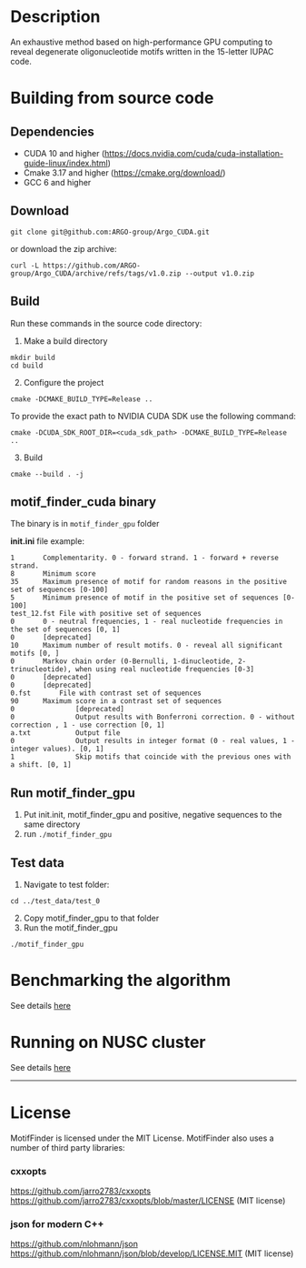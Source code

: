 # Description

An exhaustive method based on high-performance GPU computing to reveal degenerate oligonucleotide motifs written in the 15-letter IUPAC code.

# Building from source code
## Dependencies
* CUDA 10 and higher (https://docs.nvidia.com/cuda/cuda-installation-guide-linux/index.html)
* Cmake 3.17  and higher (https://cmake.org/download/)
* GCC 6 and higher 

## Download
```
git clone git@github.com:ARGO-group/Argo_CUDA.git
```
or download the zip archive:
```
curl -L https://github.com/ARGO-group/Argo_CUDA/archive/refs/tags/v1.0.zip --output v1.0.zip
```

## Build 
Run these commands in the source code directory:
1. Make a build directory
```
mkdir build
cd build
```
2. Configure the project
```
cmake -DCMAKE_BUILD_TYPE=Release ..
```
To provide the exact path to NVIDIA CUDA SDK use the following command:
```
cmake -DCUDA_SDK_ROOT_DIR=<cuda_sdk_path> -DCMAKE_BUILD_TYPE=Release ..
```

3. Build 
```
cmake --build . -j
```

## motif_finder_cuda binary 

The binary is in `motif_finder_gpu` folder


**init.ini** file example:
```
1		Complementarity. 0 - forward strand. 1 - forward + reverse strand.
8		Minimum score
35		Maximum presence of motif for random reasons in the positive set of sequences [0-100]
5		Minimum presence of motif in the positive set of sequences [0-100]
test_12.fst	File with positive set of sequences
0		0 - neutral frequencies, 1 - real nucleotide frequencies in the set of sequences [0, 1]
0		[deprecated]
10		Maximum number of result motifs. 0 - reveal all significant motifs [0, ]
0		Markov chain order (0-Bernulli, 1-dinucleotide, 2-trinucleotide), when using real nucleotide frequencies [0-3]
0		[deprecated]
0		[deprecated]
0.fst		File with contrast set of sequences
90		Maximum score in a contrast set of sequences
0               [deprecated]
0               Output results with Bonferroni correction. 0 - without correction , 1 - use correction [0, 1]
a.txt           Output file
0               Output results in integer format (0 - real values, 1 - integer values). [0, 1]
1               Skip motifs that coincide with the previous ones with a shift. [0, 1]
```

## Run motif_finder_gpu

1. Put init.init, motif_finder_gpu and positive, negative sequences to the same directory
2. run `./motif_finder_gpu`

## Test data
1. Navigate to test folder:
```
cd ../test_data/test_0
```
2. Copy motif_finder_gpu to that folder
3. Run the motif_finder_gpu
```
./motif_finder_gpu
```

# Benchmarking the algorithm
See details [here](bencharking_performance.md)

# Running on NUSC cluster
See details [here](running_on_nusc_cluster.md)

___ 
# License
MotifFinder is licensed under the MIT License. MotifFinder also uses a number of third party libraries:

### cxxopts
https://github.com/jarro2783/cxxopts
https://github.com/jarro2783/cxxopts/blob/master/LICENSE
(MIT license)

### json for modern C++
https://github.com/nlohmann/json
https://github.com/nlohmann/json/blob/develop/LICENSE.MIT
(MIT license)
